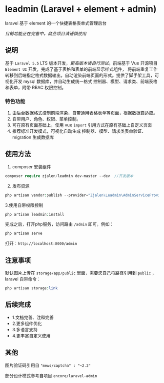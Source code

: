 # leadmin (Laravel + element + admin)
laravel 基于 element 的一个快捷表格表单式管理后台

*目前功能正在完善中，商业项目请谨慎使用*
## 说明
基于 `Laravel 5.5` LTS 版本开发，*更高版本请自行测试*。前端基于 Vue 开源项目 `Element UI` 开发，完成了基于表格和表单的前端显示样式组件，
将前端重复工作转移到后端指定格式数据输出，自动渲染前端页面的形式。提供了脚手架工具，可视化开发 mysql 数据库，并自动生成统一格式
控制器、模型、请求类、前端表格和表单，附带 RBAC 权限控制。

### 特色功能
1. 由后台数据格式控制前端渲染，自带通用表格表单等页面，根据数据自适应。
2. 自带用户、角色、权限、菜单控制。
3. 可在原有页面基础上，使用 vue `import` 引用方式在原有基础上自定义页面
4. 推荐标准开发模式，可视化自动生成 控制器、模型、请求类表单验证、migration 生成数据库

## 使用方法

1. composer 安装组件
```php
composer require zjalen/leadmin dev-master --dev  //开发版本
```

2. 发布资源
```php
php artisan vendor:publish --provider="Zjalen\Leadmin\AdminServiceProvider"
```

3.使用自带权限控制

```php
php artisan leadmin:install
```

完成之后，打开php服务，访问路由 `/admin` 即可，例如：
```php
php artisan serve
```
打开：`http://localhost:8000/admin`

## 注意事项
默认图片上传在 `storage/app/public` 里面，需要您自己将路径引用到 `public` ，laravel 自带命令：
```php
php artisan storage:link
```

## 后续完成
- 1.文档完善、注释完善
- 2.更多组件优化
- 3.多语言支持
- 4.更丰富自定义使用

## 其他
图片验证码引用自 `"mews/captcha" : "~2.2"` 

部分设计模式参考自项目 `encore/laravel-admin`

